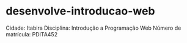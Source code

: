 # desenvolve-introducao-web
Cidade: Itabira
Disciplina: Introdução a Programação Web
Número de matrícula: PDITA452
